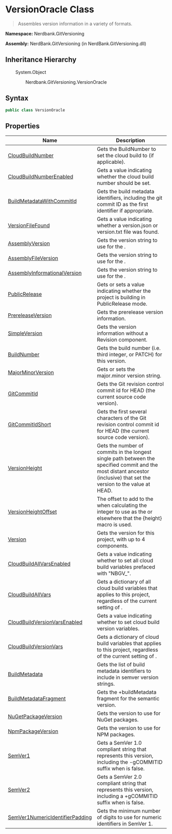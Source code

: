 # VersionOracle Class
> Assembles version information in a variety of formats.

**Namespace:** Nerdbank.GitVersioning

**Assembly:** NerdBank.GitVersioning (in NerdBank.GitVersioning.dll)
## Inheritance Hierarchy
&nbsp;&nbsp;&nbsp;&nbsp;&nbsp;&nbsp;&nbsp;&nbsp;System.Object

&nbsp;&nbsp;&nbsp;&nbsp;&nbsp;&nbsp;&nbsp;&nbsp;&nbsp;&nbsp;&nbsp;&nbsp;&nbsp;&nbsp;&nbsp;&nbsp;Nerdbank.GitVersioning.VersionOracle

## Syntax
~~~~csharp
public class VersionOracle
~~~~
## Properties
|Name|Description|
|---|---|
|[CloudBuildNumber](/doc/Nerdbank/GitVersioning/VersionOracle/Properties/CloudBuildNumber.md)|Gets the BuildNumber to set the cloud build to (if applicable).|
|[CloudBuildNumberEnabled](/doc/Nerdbank/GitVersioning/VersionOracle/Properties/CloudBuildNumberEnabled.md)|Gets a value indicating whether the cloud build number should be set.|
|[BuildMetadataWithCommitId](/doc/Nerdbank/GitVersioning/VersionOracle/Properties/BuildMetadataWithCommitId.md)|Gets the build metadata identifiers, including the git commit ID as the first identifier if appropriate.|
|[VersionFileFound](/doc/Nerdbank/GitVersioning/VersionOracle/Properties/VersionFileFound.md)|Gets a value indicating whether a version.json or version.txt file was found.|
|[AssemblyVersion](/doc/Nerdbank/GitVersioning/VersionOracle/Properties/AssemblyVersion.md)|Gets the version string to use for the .|
|[AssemblyFileVersion](/doc/Nerdbank/GitVersioning/VersionOracle/Properties/AssemblyFileVersion.md)|Gets the version string to use for the .|
|[AssemblyInformationalVersion](/doc/Nerdbank/GitVersioning/VersionOracle/Properties/AssemblyInformationalVersion.md)|Gets the version string to use for the .|
|[PublicRelease](/doc/Nerdbank/GitVersioning/VersionOracle/Properties/PublicRelease.md)|Gets or sets a value indicating whether the project is building in PublicRelease mode.|
|[PrereleaseVersion](/doc/Nerdbank/GitVersioning/VersionOracle/Properties/PrereleaseVersion.md)|Gets the prerelease version information.|
|[SimpleVersion](/doc/Nerdbank/GitVersioning/VersionOracle/Properties/SimpleVersion.md)|Gets the version information without a Revision component.|
|[BuildNumber](/doc/Nerdbank/GitVersioning/VersionOracle/Properties/BuildNumber.md)|Gets the build number (i.e. third integer, or PATCH) for this version.|
|[MajorMinorVersion](/doc/Nerdbank/GitVersioning/VersionOracle/Properties/MajorMinorVersion.md)|Gets or sets the major.minor version string.|
|[GitCommitId](/doc/Nerdbank/GitVersioning/VersionOracle/Properties/GitCommitId.md)|Gets the Git revision control commit id for HEAD (the current source code version).|
|[GitCommitIdShort](/doc/Nerdbank/GitVersioning/VersionOracle/Properties/GitCommitIdShort.md)|Gets the first several characters of the Git revision control commit id for HEAD (the current source code version).|
|[VersionHeight](/doc/Nerdbank/GitVersioning/VersionOracle/Properties/VersionHeight.md)|Gets the number of commits in the longest single path between the specified commit and the most distant ancestor (inclusive) that set the version to the value at HEAD.|
|[VersionHeightOffset](/doc/Nerdbank/GitVersioning/VersionOracle/Properties/VersionHeightOffset.md)|The offset to add to the  when calculating the integer to use as the  or elsewhere that the {height} macro is used.|
|[Version](/doc/Nerdbank/GitVersioning/VersionOracle/Properties/Version.md)|Gets the version for this project, with up to 4 components.|
|[CloudBuildAllVarsEnabled](/doc/Nerdbank/GitVersioning/VersionOracle/Properties/CloudBuildAllVarsEnabled.md)|Gets a value indicating whether to set all cloud build variables prefaced with "NBGV_".|
|[CloudBuildAllVars](/doc/Nerdbank/GitVersioning/VersionOracle/Properties/CloudBuildAllVars.md)|Gets a dictionary of all cloud build variables that applies to this project, regardless of the current setting of .|
|[CloudBuildVersionVarsEnabled](/doc/Nerdbank/GitVersioning/VersionOracle/Properties/CloudBuildVersionVarsEnabled.md)|Gets a value indicating whether to set cloud build version variables.|
|[CloudBuildVersionVars](/doc/Nerdbank/GitVersioning/VersionOracle/Properties/CloudBuildVersionVars.md)|Gets a dictionary of cloud build variables that applies to this project, regardless of the current setting of .|
|[BuildMetadata](/doc/Nerdbank/GitVersioning/VersionOracle/Properties/BuildMetadata.md)|Gets the list of build metadata identifiers to include in semver version strings.|
|[BuildMetadataFragment](/doc/Nerdbank/GitVersioning/VersionOracle/Properties/BuildMetadataFragment.md)|Gets the +buildMetadata fragment for the semantic version.|
|[NuGetPackageVersion](/doc/Nerdbank/GitVersioning/VersionOracle/Properties/NuGetPackageVersion.md)|Gets the version to use for NuGet packages.|
|[NpmPackageVersion](/doc/Nerdbank/GitVersioning/VersionOracle/Properties/NpmPackageVersion.md)|Gets the version to use for NPM packages.|
|[SemVer1](/doc/Nerdbank/GitVersioning/VersionOracle/Properties/SemVer1.md)|Gets a SemVer 1.0 compliant string that represents this version, including the -gCOMMITID suffix when  is false.|
|[SemVer2](/doc/Nerdbank/GitVersioning/VersionOracle/Properties/SemVer2.md)|Gets a SemVer 2.0 compliant string that represents this version, including a +gCOMMITID suffix when  is false.|
|[SemVer1NumericIdentifierPadding](/doc/Nerdbank/GitVersioning/VersionOracle/Properties/SemVer1NumericIdentifierPadding.md)|Gets the minimum number of digits to use for numeric identifiers in SemVer 1.|
